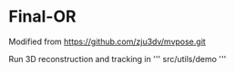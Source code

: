 # Final-OR
Modified from https://github.com/zju3dv/mvpose.git

Run 3D reconstruction and tracking in 
'''
src/utils/demo
'''
